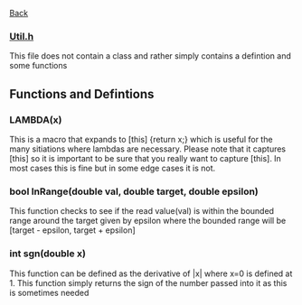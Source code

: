 [Back](/docs/utils/Util.md)

### [Util.h](/src/main/include/utils/Util.h)

This file does not contain a class and rather simply contains a defintion and some functions

## Functions and Defintions

### LAMBDA(x)
This is a macro that expands to [this] {return x;} which is useful for the many sitiations where lambdas are necessary. 
Please note that it captures [this] so it is important to be sure that you really want to capture [this].
In most cases this is fine but in some edge cases it is not.

### bool InRange(double val, double target, double epsilon) 
This function checks to see if the read value(val) is within the bounded range around the target given by epsilon 
where the bounded range will be [target - epsilon, target + epsilon]

### int sgn(double x) 
This function can be defined as the derivative of |x| where x=0 is defined at 1. 
This function simply returns the sign of the number passed into it as this is sometimes needed